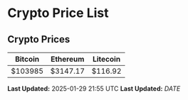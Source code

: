 # Crypto Price List

## Crypto Prices
| Bitcoin | Ethereum | Litecoin |
| ------- | -------- | -------- |
| $103985 | $3147.17 | $116.92 |
**Last Updated:** 2025-01-29 21:55 UTC
**Last Updated:** $DATE$

